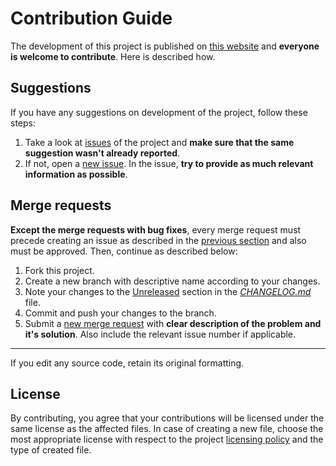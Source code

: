 # Contribution Guide

The development of this project is published on [this website](https://gitlab.com/dominiksalvet/vhdl-depgen) and **everyone is welcome to contribute**. Here is described how.

## Suggestions

If you have any suggestions on development of the project, follow these steps:

1. Take a look at [issues](https://gitlab.com/dominiksalvet/vhdl-depgen/issues) of the project and **make sure that the same suggestion wasn't already reported**.
2. If not, open a [new issue](https://gitlab.com/dominiksalvet/vhdl-depgen/issues/new). In the issue, **try to provide as much relevant information as possible**.

## Merge requests

**Except the merge requests with bug fixes**, every merge request must precede creating an issue as described in the [previous section](#suggestions) and also must be approved. Then, continue as described below:

1. Fork this project.
2. Create a new branch with descriptive name according to your changes.
3. Note your changes to the [Unreleased](CHANGELOG.md#unreleased) section in the [*CHANGELOG.md*](CHANGELOG.md) file.
4. Commit and push your changes to the branch.
5. Submit a [new merge request](https://gitlab.com/dominiksalvet/vhdl-depgen/merge_requests/new) with **clear description of the problem and it's solution**. Also include the relevant issue number if applicable.

---

If you edit any source code, retain its original formatting.

## License

By contributing, you agree that your contributions will be licensed under the same license as the affected files. In case of creating a new file, choose the most appropriate license with respect to the project [licensing policy](README.md#license) and the type of created file.
